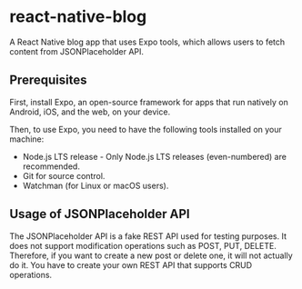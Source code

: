 # react-native-blog

A React Native blog app that uses Expo tools, which allows users to fetch content from JSONPlaceholder API.

## Prerequisites

First, install Expo, an open-source framework for apps that run natively on Android, iOS, and the web, on your device.

Then, to use Expo, you need to have the following tools installed on your machine:

- Node.js LTS release - Only Node.js LTS releases (even-numbered) are recommended.
- Git for source control.
- Watchman (for Linux or macOS users).

## Usage of JSONPlaceholder API

The JSONPlaceholder API is a fake REST API used for testing purposes. It does not support modification operations such as POST, PUT, DELETE. Therefore, if you want to create a new post or delete one, it will not actually do it. You have to create your own REST API that supports CRUD operations.
